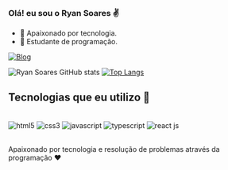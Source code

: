 ### Olá! eu sou o Ryan Soares ✌️

- 🔭 Apaixonado por tecnologia.
- 🌱 Estudante de programação.

[![Blog](https://img.shields.io/badge/LinkedIn-0077B5?style=for-the-badge&logo=linkedin&logoColor=white)](https://br.linkedin.com/)

![Ryan Soares GitHub stats](https://github-readme-stats.vercel.app/api?username=RyanSoares7&show_icons=true&theme=chartreuse-dark)
[![Top Langs](https://github-readme-stats.vercel.app/api/top-langs/?username=RyanSoares7&hide_progress=true)](https://github.com/anuraghazra/github-readme-stats)

## Tecnologias que eu utilizo 🚀

<div style="inline_block"><br/>
  <img align="center" src="https://img.shields.io/badge/HTML5-E34F26?style=for-the-badge&logo=html5&logoColor=white" alt="html5"/>
  <img align="center" src="https://img.shields.io/badge/CSS3-1572B6?style=for-the-badge&logo=css3&logoColor=white" alt="css3"/>
  <img align="center" src="https://img.shields.io/badge/JavaScript-323330?style=for-the-badge&logo=javascript&logoColor=F7DF1E" alt="javascript"/>
  <img align="center" src="https://img.shields.io/badge/TypeScript-007ACC?style=for-the-badge&logo=typescript&logoColor=white" alt="typescript"/>
  <img align="center" src="https://img.shields.io/badge/React-20232A?style=for-the-badge&logo=react&logoColor=61DAFB" alt="react js"/>
</div><br/>

Apaixonado por tecnologia e resolução de problemas através da programação ❤️
